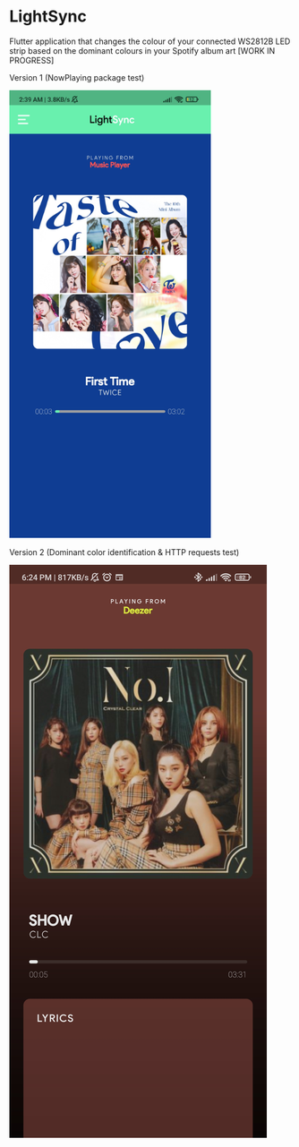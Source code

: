 # LightSync
Flutter application that changes the colour of your connected WS2812B LED strip based on the dominant colours in your Spotify album art [WORK IN PROGRESS]

Version 1 (NowPlaying package test)

<img src="https://github.com/MelroyCaeiro/LightSync/blob/main/Screenshots/1639541018335.jpg" width="360" height="800" class="center">


Version 2 (Dominant color identification & HTTP requests test)

![Screenshots](1639541018159.jpg)
